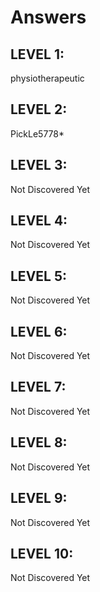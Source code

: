 # Answers

## LEVEL 1:
physiotherapeutic

## LEVEL 2: 
PickLe5778*

## LEVEL 3:
Not Discovered Yet

## LEVEL 4:
Not Discovered Yet

## LEVEL 5:
Not Discovered Yet

## LEVEL 6:
Not Discovered Yet

## LEVEL 7:
Not Discovered Yet

## LEVEL 8:
Not Discovered Yet

## LEVEL 9:
Not Discovered Yet

## LEVEL 10:
Not Discovered Yet
